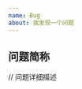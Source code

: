 ```yaml
---
name: Bug
about: 我发现一个问题
---
```


<!--
小贴士：

请用一句话描述一下你遇到的问题
然后你可以详细描述你的具体情况

感谢🙏
 -->

## 问题简称

// 问题详细描述